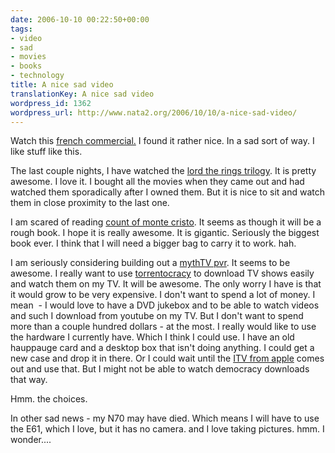 ```yaml
---
date: 2006-10-10 00:22:50+00:00
tags:
- video
- sad
- movies
- books
- technology
title: A nice sad video
translationKey: A nice sad video
wordpress_id: 1362
wordpress_url: http://www.nata2.org/2006/10/10/a-nice-sad-video/
---
```


<p>Watch this <a href="http://www.dailymotion.com/video/xa3ud_limage-parfaite">french commercial.</a> I found it rather nice. In a sad sort of way. I like stuff like this. </p> <p>The last couple nights, I have watched the <a href="http://www.lordoftherings.net/">lord the rings trilogy</a>. It is pretty awesome. I love it. I bought all the movies when they came out and had watched them sporadically after I owned them. But it is nice to sit and watch them in close proximity to the last one. </p> <p>I am scared of reading <a href="http://books.google.com/books?q=count+of+monte+cristo%20&amp;spell=1&amp;oi=spell">count of monte cristo</a>. It seems as though it will be a rough book. I hope it is really awesome. It is gigantic. Seriously the biggest book ever. I think that I will need a bigger bag to carry it to work. hah. </p> <p>I am seriously considering building out a <a href="http://www.mythtv.org/">mythTV pvr</a>. It seems to be awesome. I really want to use <a href="http://torrentocracy.com/blog/">torrentocracy</a> to download TV shows easily and watch them on my TV. It will be awesome. The only worry I have is that it would grow to be very expensive. I don't want to spend a lot of money. I mean&nbsp; - I would love to have a DVD jukebox and to be able to watch videos and such I download from youtube on my TV. But I don't want to spend more than a couple hundred dollars - at the most. I really would like to use the hardware I currently have. Which I think I could use. I have an old hauppauge card and a desktop box that isn't doing anything. I could get a new case and drop it in there. Or I could wait until the <a href="http://www.engadget.com/2006/09/12/hands-on-with-the-apple-itv-prototype/">ITV from apple</a> comes out and use that. But I might not be able to watch democracy downloads that way. </p> <p>Hmm. the choices. </p> <p>In other sad news - my N70 may have died. Which means I will have to use the E61, which I love, but it has no camera. and I love taking pictures. hmm. I wonder.... </p>